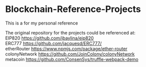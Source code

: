 # Blockchain-Reference-Projects

This is a for my personal reference

The original repository for the projects could be referenced at: \
EIP820 https://github.com/jbaylina/eip820 \
ERC777 https://github.com/jacquesd/ERC777/ \
etherRouter https://www.npmjs.com/package/ether-router \
colonyNetwork https://github.com/JoinColony/colonyNetwork \
metacoin https://github.com/ConsenSys/truffle-webpack-demo 

